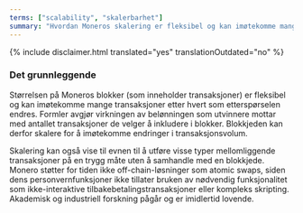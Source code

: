 ```yaml
---
terms: ["scalability", "skalerbarhet"]
summary: "Hvordan Moneros skalering er fleksibel og kan imøtekomme mange transaksjoner etter hvert som etterspørselen endres"
---
```


{% include disclaimer.html translated="yes" translationOutdated="no" %}
### Det grunnleggende

Størrelsen på Moneros blokker (som inneholder transaksjoner) er fleksibel og kan imøtekomme mange transaksjoner etter hvert som etterspørselen endres. Formler avgjør virkningen av belønningen som utvinnere mottar med antallet transaksjoner de velger å inkludere i blokker. Blokkjeden kan derfor skalere for å imøtekomme endringer i transaksjonsvolum.

Skalering kan også vise til evnen til å utføre visse typer mellomliggende transaksjoner på en trygg måte uten å samhandle med en blokkjede. Monero støtter for tiden ikke off-chain-løsninger som atomic swaps, siden dens personvernfunksjoner ikke tillater bruken av nødvendig funksjonalitet som ikke-interaktive tilbakebetalingstransaksjoner eller kompleks skripting. Akademisk og industriell forskning pågår og er imidlertid lovende.
